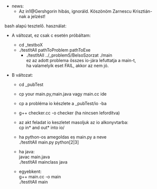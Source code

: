 * news:
  * Az in1@Gershgorin hibás, ignoráld. Köszönöm Zarnescu Krisztián-nak 
  a jelzést!


bash alapú tesztelő.
használat:

* A változat, ez csak c esetén próbáltam:
  * cd _testboX
  * ./testItAll pathToProblem pathToExe
    * ./testItAll  ../_problemS/BelsoSzorzat ./main <br>
ez az adott problema összes io-jára lefuttatja a main-t, <br>
ha valamelyik eset FAIL, akkor az nem jó.

* B változat:
  * cd _pubTest
  * cp your main.py,main.java vagy main.cc ide
  * cp a probléma io készlete a _pubTest/io -ba
  * g++ checker.cc -o checker (ha nincsen lefordítva)
  * az akt feladat io keszletet masoljuk az io alkonyvtarba: <br>
     cp in* and out* into io/

  * ha python-os amegoldas es main.py a neve<br>
    ./testItAll main.py python[2|3]

  * ha java:<br>
    javac main.java <br>
    ./testItAll mainclass java
  * egyebkent:<br>
    g++ main.cc -o main<br>
    ./testItAll main

